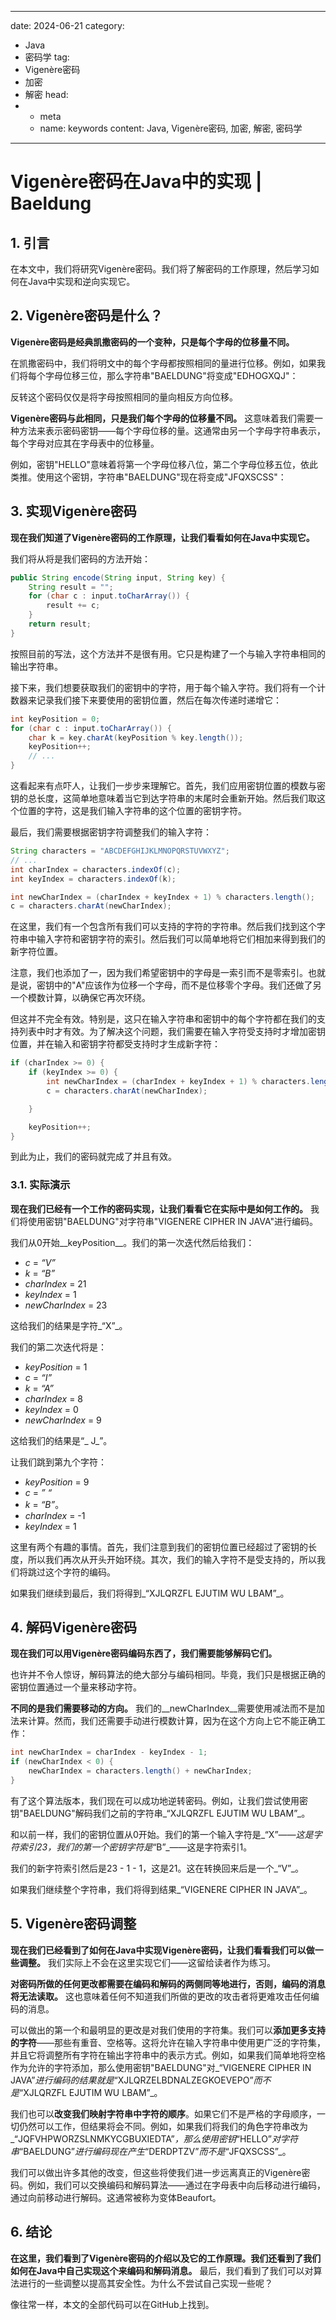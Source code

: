 ---
date: 2024-06-21
category:
  - Java
  - 密码学
tag:
  - Vigenère密码
  - 加密
  - 解密
head:
  - - meta
    - name: keywords
      content: Java, Vigenère密码, 加密, 解密, 密码学
------
# Vigenère密码在Java中的实现 | Baeldung

## **1. 引言**

在本文中，我们将研究Vigenère密码。我们将了解密码的工作原理，然后学习如何在Java中实现和逆向实现它。

## **2. Vigenère密码是什么？**

**Vigenère密码是经典凯撒密码的一个变种，只是每个字母的位移量不同。**

在凯撒密码中，我们将明文中的每个字母都按照相同的量进行位移。例如，如果我们将每个字母位移三位，那么字符串"BAELDUNG"将变成"EDHOGXQJ"：

反转这个密码仅仅是将字母按照相同的量向相反方向位移。

**Vigenère密码与此相同，只是我们每个字母的位移量不同。** 这意味着我们需要一种方法来表示密码密钥——每个字母位移的量。这通常由另一个字母字符串表示，每个字母对应其在字母表中的位移量。

例如，密钥"HELLO"意味着将第一个字母位移八位，第二个字母位移五位，依此类推。使用这个密钥，字符串"BAELDUNG"现在将变成"JFQXSCSS"：

## **3. 实现Vigenère密码**

**现在我们知道了Vigenère密码的工作原理，让我们看看如何在Java中实现它。**

我们将从将是我们密码的方法开始：

```java
public String encode(String input, String key) {
    String result = "";
    for (char c : input.toCharArray()) {
        result += c;
    }
    return result;
}
```

按照目前的写法，这个方法并不是很有用。它只是构建了一个与输入字符串相同的输出字符串。

接下来，我们想要获取我们的密钥中的字符，用于每个输入字符。我们将有一个计数器来记录我们接下来要使用的密钥位置，然后在每次传递时递增它：

```java
int keyPosition = 0;
for (char c : input.toCharArray()) {
    char k = key.charAt(keyPosition % key.length());
    keyPosition++;
    // ...
}
```

这看起来有点吓人，让我们一步步来理解它。首先，我们应用密钥位置的模数与密钥的总长度，这简单地意味着当它到达字符串的末尾时会重新开始。然后我们取这个位置的字符，这是我们输入字符串的这个位置的密钥字符。

最后，我们需要根据密钥字符调整我们的输入字符：

```java
String characters = "ABCDEFGHIJKLMNOPQRSTUVWXYZ";
// ...
int charIndex = characters.indexOf(c);
int keyIndex = characters.indexOf(k);

int newCharIndex = (charIndex + keyIndex + 1) % characters.length();
c = characters.charAt(newCharIndex);
```

在这里，我们有一个包含所有我们可以支持的字符的字符串。然后我们找到这个字符串中输入字符和密钥字符的索引。然后我们可以简单地将它们相加来得到我们的新字符位置。

注意，我们也添加了一，因为我们希望密钥中的字母是一索引而不是零索引。也就是说，密钥中的"A"应该作为位移一个字母，而不是位移零个字母。我们还做了另一个模数计算，以确保它再次环绕。

但这并不完全有效。特别是，这只在输入字符串和密钥中的每个字符都在我们的支持列表中时才有效。为了解决这个问题，我们需要在输入字符受支持时才增加密钥位置，并在输入和密钥字符都受支持时才生成新字符：

```java
if (charIndex >= 0) {
    if (keyIndex >= 0) {
        int newCharIndex = (charIndex + keyIndex + 1) % characters.length();
        c = characters.charAt(newCharIndex);

    }

    keyPosition++;
}
```

到此为止，我们的密码就完成了并且有效。

### **3.1. 实际演示**

**现在我们已经有一个工作的密码实现，让我们看看它在实际中是如何工作的。** 我们将使用密钥"BAELDUNG"对字符串"VIGENERE CIPHER IN JAVA"进行编码。

我们从0开始__keyPosition__。我们的第一次迭代然后给我们：

- _c_ = _“V”_
- _k_ = _“B”_
- _charIndex_ = 21
- _keyIndex_ = 1
- _newCharIndex_ = 23

这给我们的结果是字符_“X”_。

我们的第二次迭代将是：

- _keyPosition_ = 1
- _c_ = _“I”_
- _k_ = _“A”_
- _charIndex_ = 8
- _keyIndex_ = 0
- _newCharIndex_ = 9

这给我们的结果是“_ J_”。

让我们跳到第九个字符：

- _keyPosition_ = 9
- _c_ = _” “_
- _k_ = _“B”_。
- _charIndex_ = -1
- _keyIndex_ = 1

这里有两个有趣的事情。首先，我们注意到我们的密钥位置已经超过了密钥的长度，所以我们再次从开头开始环绕。其次，我们的输入字符不是受支持的，所以我们将跳过这个字符的编码。

如果我们继续到最后，我们将得到_“XJLQRZFL EJUTIM WU LBAM”_。

## **4. 解码Vigenère密码**

**现在我们可以用Vigenère密码编码东西了，我们需要能够解码它们。**

也许并不令人惊讶，解码算法的绝大部分与编码相同。毕竟，我们只是根据正确的密钥位置通过一个量来移动字符。

**不同的是我们需要移动的方向。** 我们的__newCharIndex__需要使用减法而不是加法来计算。然而，我们还需要手动进行模数计算，因为在这个方向上它不能正确工作：

```java
int newCharIndex = charIndex - keyIndex - 1;
if (newCharIndex < 0) {
    newCharIndex = characters.length() + newCharIndex;
}
```

有了这个算法版本，我们现在可以成功地逆转密码。例如，让我们尝试使用密钥"BAELDUNG"解码我们之前的字符串_“XJLQRZFL EJUTIM WU LBAM”_。

和以前一样，我们的密钥位置从0开始。我们的第一个输入字符是_“X”_——这是字符索引23，我们的第一个密钥字符是_“B”_——这是字符索引1。

我们的新字符索引然后是23 - 1 - 1，这是21。这在转换回来后是一个_“V”_。

如果我们继续整个字符串，我们将得到结果_“VIGENERE CIPHER IN JAVA”_。

## **5. Vigenère密码调整**

**现在我们已经看到了如何在Java中实现Vigenère密码，让我们看看我们可以做一些调整。** 我们实际上不会在这里实现它们——这留给读者作为练习。

**对密码所做的任何更改都需要在编码和解码的两侧同等地进行，否则，编码的消息将无法读取。** 这也意味着任何不知道我们所做的更改的攻击者将更难攻击任何编码的消息。

可以做出的第一个和最明显的更改是对我们使用的字符集。我们可以**添加更多支持的字符**——那些有重音、空格等。这将允许在输入字符串中使用更广泛的字符集，并且它将调整所有字符在输出字符串中的表示方式。例如，如果我们简单地将空格作为允许的字符添加，那么使用密钥"BAELDUNG"对_“VIGENERE CIPHER IN JAVA”_进行编码的结果就是_“XJLQRZELBDNALZEGKOEVEPO”_而不是_“XJLQRZFL EJUTIM WU LBAM”_。

我们也可以**改变我们映射字符串中字符的顺序**。如果它们不是严格的字母顺序，一切仍然可以工作，但结果将会不同。例如，如果我们将我们的角色字符串改为_“JQFVHPWORZSLNMKYCGBUXIEDTA”_，那么使用密钥_“HELLO”_对字符串_“BAELDUNG”_进行编码现在产生_“DERDPTZV”_而不是_“JFQXSCSS”_。

我们可以做出许多其他的改变，但这些将使我们进一步远离真正的Vigenère密码。例如，我们可以交换编码和解码算法——通过在字母表中向后移动进行编码，通过向前移动进行解码。这通常被称为变体Beaufort。

## **6. 结论**

**在这里，我们看到了Vigenère密码的介绍以及它的工作原理。我们还看到了我们如何在Java中自己实现这个来编码和解码消息。** 最后，我们看到了我们可以对算法进行的一些调整以提高其安全性。为什么不尝试自己实现一些呢？

像往常一样，本文的全部代码可以在GitHub上找到。